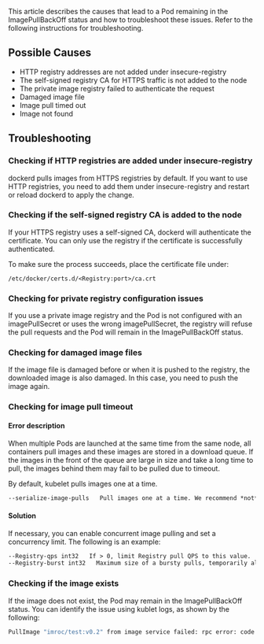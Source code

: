 This article describes the causes that lead to a Pod remaining in the ImagePullBackOff status and how to troubleshoot these issues. Refer to the following instructions for troubleshooting.

## Possible Causes
- HTTP registry addresses are not added under insecure-registry
- The self-signed registry CA for HTTPS traffic is not added to the node
- The private image registry failed to authenticate the request
- Damaged image file
- Image pull timed out
- Image not found

## Troubleshooting
### Checking if HTTP registries are added under insecure-registry

dockerd pulls images from HTTPS registries by default. If you want to use HTTP registries, you need to add them under insecure-registry and restart or reload dockerd to apply the change.

### Checking if the self-signed registry CA is added to the node

If your HTTPS registry uses a self-signed CA, dockerd will authenticate the certificate. You can only use the registry if the certificate is successfully authenticated.

To make sure the process succeeds, place the certificate file under: 
```
/etc/docker/certs.d/<Registry:port>/ca.crt
```

### Checking for private registry configuration issues
If you use a private image registry and the Pod is not configured with an imagePullSecret or uses the wrong imagePullSecret, the registry will refuse the pull requests and the Pod will remain in the ImagePullBackOff status.

### Checking for damaged image files
If the image file is damaged before or when it is pushed to the registry, the downloaded image is also damaged. In this case, you need to push the image again.

### Checking for image pull timeout
#### Error description
When multiple Pods are launched at the same time from the same node, all containers pull images and these images are stored in a download queue. If the images in the front of the queue are large in size and take a long time to pull, the images behind them may fail to be pulled due to timeout. 

By default, kubelet pulls images one at a time.
``` txt
--serialize-image-pulls   Pull images one at a time. We recommend *not* changing the default value on nodes that run docker daemon with version < 1.9 or an Aufs storage backend. Issue #10959 has more details. (default true)
```

#### Solution
If necessary, you can enable concurrent image pulling and set a concurrency limit. The following is an example:
``` txt
--Registry-qps int32   If > 0, limit Registry pull QPS to this value.  If 0, unlimited. (default 5)
--Registry-burst int32   Maximum size of a bursty pulls, temporarily allows pulls to burst to this number, while still not exceeding Registry-qps. Only used if --Registry-qps > 0 (default 10)
```

### Checking if the image exists
If the image does not exist, the Pod may remain in the ImagePullBackOff status. You can identify the issue using kublet logs, as shown by the following:
```bash
PullImage "imroc/test:v0.2" from image service failed: rpc error: code = Unknown desc = Error response from daemon: manifest for imroc/test:v0.2 not found
```
